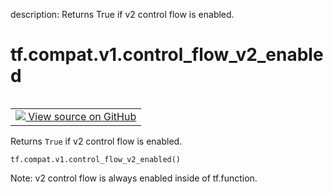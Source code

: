 description: Returns True if v2 control flow is enabled.

<div itemscope itemtype="http://developers.google.com/ReferenceObject">
<meta itemprop="name" content="tf.compat.v1.control_flow_v2_enabled" />
<meta itemprop="path" content="Stable" />
</div>

# tf.compat.v1.control_flow_v2_enabled

<!-- Insert buttons and diff -->

<table class="tfo-notebook-buttons tfo-api nocontent" align="left">
<td>
  <a target="_blank" href="https://github.com/tensorflow/tensorflow/blob/r2.3/tensorflow/python/ops/control_flow_v2_toggles.py#L65-L71">
    <img src="https://www.tensorflow.org/images/GitHub-Mark-32px.png" />
    View source on GitHub
  </a>
</td>
</table>



Returns `True` if v2 control flow is enabled.

<pre class="devsite-click-to-copy prettyprint lang-py tfo-signature-link">
<code>tf.compat.v1.control_flow_v2_enabled()
</code></pre>



<!-- Placeholder for "Used in" -->

Note: v2 control flow is always enabled inside of tf.function.
